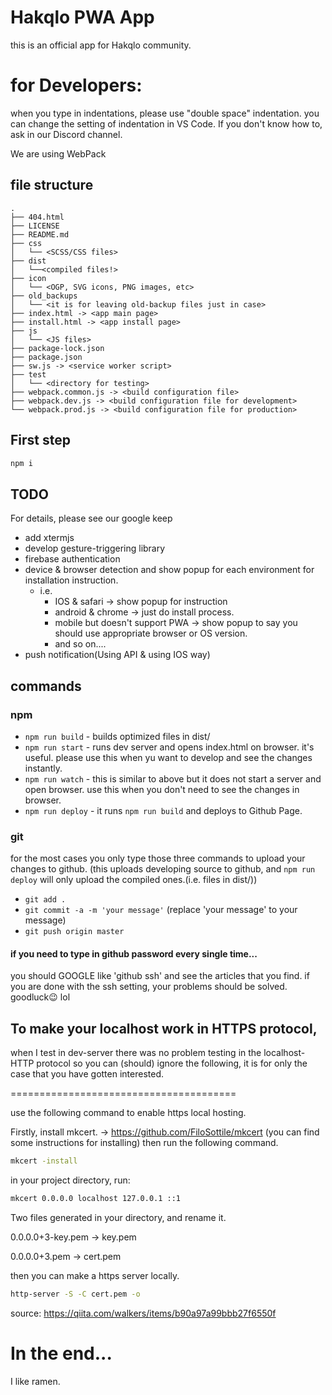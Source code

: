 # Hakqlo PWA App
this is an official app for Hakqlo community. 

# for Developers:
when you type in indentations, please use "double space" indentation.
you can change the setting of indentation in VS Code.
If you don't know how to, ask in our Discord channel.

We are using WebPack

## file structure
```
.
├── 404.html
├── LICENSE
├── README.md
├── css
│   └── <SCSS/CSS files>
├── dist
│   └──<compiled files!>
├── icon
│   └── <OGP, SVG icons, PNG images, etc>
├── old_backups
│   └── <it is for leaving old-backup files just in case>
├── index.html -> <app main page>
├── install.html -> <app install page>
├── js
│   └── <JS files>
├── package-lock.json
├── package.json
├── sw.js -> <service worker script>
├── test
│   └── <directory for testing> 
├── webpack.common.js -> <build configuration file>
├── webpack.dev.js -> <build configuration file for development>
└── webpack.prod.js -> <build configuration file for production>

```
## First step

```bash
npm i
```
## TODO
For details, please see our google keep

- add xtermjs
- develop gesture-triggering library
- firebase authentication
- device & browser detection and show popup for each environment for installation instruction. 
  - i.e. 
    - IOS & safari -> show popup for instruction
    - android & chrome -> just do install process.
    - mobile but doesn't support PWA -> show popup to say you should use appropriate browser or OS version.
    - and so on....
- push notification(Using API & using IOS way)
## commands 
### npm 
- `npm run build` - builds optimized files in dist/
- `npm run start` - runs dev server and opens index.html on browser. it's useful. please use this when yu want to develop and see the changes instantly.
- `npm run watch` - this is similar to above but it does not start a server and open browser. use this when you don't need to see the changes in browser.
- `npm run deploy` - it runs `npm run build` and deploys to Github Page.
### git 
for the most cases you only type those three commands to upload your changes to github. (this uploads developing source to github, and `npm run deploy` will only upload the compiled ones.(i.e. files in dist/))
- `git add . `
- `git commit -a -m 'your message'` (replace 'your message' to your message)
- `git push origin master`

#### if you need to type in github password every single time...
you should GOOGLE like 'github ssh' and see the articles that you find. if you are done with the ssh setting, your problems should be solved. goodluck:wink:  lol


## To make your localhost work in HTTPS protocol, 
when I test in dev-server there was no problem testing in the localhost-HTTP protocol so you can (should) ignore the following, it is for only the case that you have gotten interested. 

=======================================  

use the following command to enable https local hosting.

Firstly, install mkcert. -> https://github.com/FiloSottile/mkcert (you can find some instructions for installing)
then run the following command.
```bash
mkcert -install
```
in your project directory, run:
```bash
mkcert 0.0.0.0 localhost 127.0.0.1 ::1
```
Two files generated in your directory, and rename it.

0.0.0.0+3-key.pem -> key.pem

0.0.0.0+3.pem -> cert.pem

then you can make a https server locally.
```bash
http-server -S -C cert.pem -o
```
source: https://qiita.com/walkers/items/b90a97a99bbb27f6550f

# In the end...
  I like ramen.